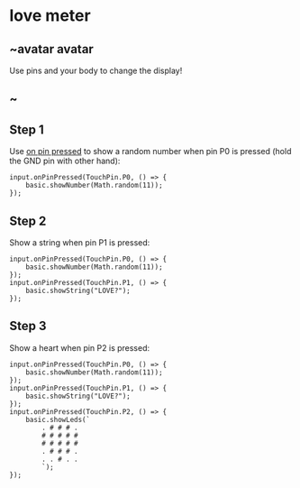 # love meter

## ~avatar avatar

Use pins and your body to change the display!

## ~

## Step 1

Use [on pin pressed](/reference/input/on-pin-pressed) to show a random number
when pin P0 is pressed (hold the GND pin with other hand):

```blocks
input.onPinPressed(TouchPin.P0, () => {
    basic.showNumber(Math.random(11));
});
```
## Step 2

Show a string when pin P1 is pressed:

```blocks
input.onPinPressed(TouchPin.P0, () => {
    basic.showNumber(Math.random(11));
});
input.onPinPressed(TouchPin.P1, () => {
    basic.showString("LOVE?");
});
```

## Step 3

Show a heart when pin P2 is pressed:

```blocks
input.onPinPressed(TouchPin.P0, () => {
    basic.showNumber(Math.random(11));
});
input.onPinPressed(TouchPin.P1, () => {
    basic.showString("LOVE?");
});
input.onPinPressed(TouchPin.P2, () => {
    basic.showLeds(`
        . # # # .
        # # # # #
        # # # # #
        . # # # .
        . . # . .
        `);
});
```
